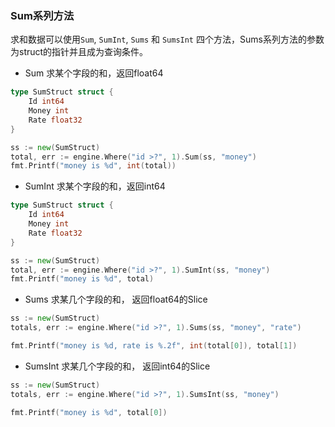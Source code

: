 ### Sum系列方法

求和数据可以使用`Sum`, `SumInt`, `Sums` 和 `SumsInt` 四个方法，Sums系列方法的参数为struct的指针并且成为查询条件。

* Sum 求某个字段的和，返回float64

```Go
type SumStruct struct {
    Id int64
    Money int
    Rate float32
}

ss := new(SumStruct)
total, err := engine.Where("id >?", 1).Sum(ss, "money")
fmt.Printf("money is %d", int(total))
```

* SumInt 求某个字段的和，返回int64

```Go
type SumStruct struct {
    Id int64
    Money int
    Rate float32
}

ss := new(SumStruct)
total, err := engine.Where("id >?", 1).SumInt(ss, "money")
fmt.Printf("money is %d", total)
```

* Sums 求某几个字段的和， 返回float64的Slice

```Go
ss := new(SumStruct)
totals, err := engine.Where("id >?", 1).Sums(ss, "money", "rate")

fmt.Printf("money is %d, rate is %.2f", int(total[0]), total[1])
```

* SumsInt 求某几个字段的和， 返回int64的Slice

```Go
ss := new(SumStruct)
totals, err := engine.Where("id >?", 1).SumsInt(ss, "money")

fmt.Printf("money is %d", total[0])
```